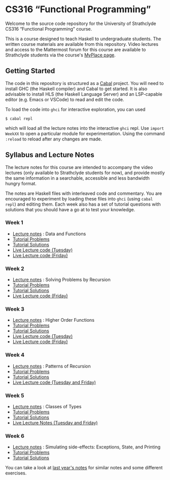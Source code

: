 # CS316 “Functional Programming”

Welcome to the source code repository for the University of Strathclyde CS316 “Functional Programming” course.

This is a course designed to teach Haskell to undergraduate students. The written course materials are available from this repository. Video lectures and access to the Mattermost forum for this course are available to Strathclyde students via the course's [MyPlace page](https://classes.myplace.strath.ac.uk/course/view.php?id=15897).

## Getting Started

The code in this repository is structured as a [Cabal](https://www.haskell.org/cabal/) project. You will need to install GHC (the Haskell compiler) and Cabal to get started. It is also advisable to install HLS (the Haskell Language Server) and an LSP-capable editor (e.g. Emacs or VSCode) to read and edit the code.

To load the code into `ghci` for interactive exploration, you can used

```
$ cabal repl
```

which will load all the lecture notes into the interactive `ghci` repl. Use `import WeekXX` to open a particular module for experimentation. Using the command `:reload` to reload after any changes are made.

## Syllabus and Lecture Notes

The lecture notes for this course are intended to accompany the video lectures (only available to Strathclyde students for now), and provide mostly the same information in a searchable, accessible and less bandwidth hungry format.

The notes are Haskell files with interleaved code and commentary. You are encouraged to experiment by loading these files into `ghci` (using `cabal repl`) and editing them. Each week also has a set of tutorial questions with solutions that you should have a go at to test your knowledge.

### Week 1

- [Lecture notes](lecture-notes/Week01.hs) : Data and Functions
- [Tutorial Problems](lecture-notes/Week01Problems.hs)
- [Tutorial Solutions](lecture-notes/Week01Solutions.hs)
- [Live Lecture code (Tuesday)](lecture-notes/Week01Live.hs)
- [Live Lecture code (Friday)](lecture-notes/Week01Live2.hs)

### Week 2

- [Lecture notes](lecture-notes/Week02.hs) : Solving Problems by Recursion
- [Tutorial Problems](lecture-notes/Week02Problems.hs)
- [Tutorial Solutions](lecture-notes/Week02Solutions.hs)
- [Live Lecture code (Friday)](lecture-notes/Week02Live.hs)

### Week 3

- [Lecture notes](lecture-notes/Week03.hs) : Higher Order Functions
- [Tutorial Problems](lecture-notes/Week03Problems.hs)
- [Tutorial Solutions](lecture-notes/Week03Solutions.hs)
- [Live Lecture code (Tuesday)](lecture-notes/Week03Live.hs)
- [Live Lecture code (Friday)](lecture-notes/Week03LiveFri.hs)

### Week 4

- [Lecture notes](lecture-notes/Week04.hs) : Patterns of Recursion
- [Tutorial Problems](lecture-notes/Week04Problems.hs)
- [Tutorial Solutions](lecture-notes/Week04Solutions.hs)
- [Live Lecture code (Tuesday and Friday)](lecture-notes/Week04Live.hs)

### Week 5
- [Lecture notes](lecture-notes/Week05.hs) : Classes of Types
- [Tutorial Problems](lecture-notes/Week05Problems.hs)
- [Tutorial Solutions](lecture-notes/Week05Solutions.hs)
- [Live Lecture Notes (Tuesday and Friday)](lecture-notes/Week05Live.hs)

### Week 6
- [Lecture notes](lecture-notes/Week06.hs) : Simulating side-effects: Exceptions, State, and Printing
- [Tutorial Problems](lecture-notes/Week06Problems.hs)
- [Tutorial Solutions](lecture-notes/Week06Solutions.hs)

<!--
- [Live Lecture code (Tuesday and Friday)](lecture-notes/Week06Live.hs)
- [Week 7](lecture-notes/Week07.hs) : Monads
  - [Tutorial Problems](lecture-notes/Week07Problems.hs)
  - [Tutorial Solutions](lecture-notes/Week07Solutions.hs)
  - [Live Lecture Notes (Tuesday)](lecture-notes/Week07Live.hs)
- [Week 8](lecture-notes/Week08.hs) : Real I/O and Parser Combinators
  - [Tutorial Problems](lecture-notes/Week08Problems.hs)
  - [Tutorial Solutions](lecture-notes/Week08Solutions.hs)
  - [Live Lecture Notes (2023)](lecture-notes/Week08Live2023.hs)
  - [Live Lecture Notes (2024)](lecture-notes/Week08Live.hs)
- [Week 9](lecture-notes/Week09.hs) : Data Dependencies and Applicative Functors
  - [Live Lecture Code (2023)](lecture-notes/Week09Live.hs)
  - [Live Lecture Code (2024)](lecture-notes/Week09Lecture.hs)
- [Week 10](lecture-notes/Week10.hs) : Lazy Evaluation and Infinite Data
  - [Live Lecture Code (Tuesday)](lecture-notes/Week10Live.hs) on deriving `Functor` by type-level programming.
  - [Live Lecture Code (Friday)](lecture-notes/Week10Live2.hs) on testing with QuickCheck.
!-->

You can take a look at [last year's notes](archives/) for similar notes and some different exercises.
